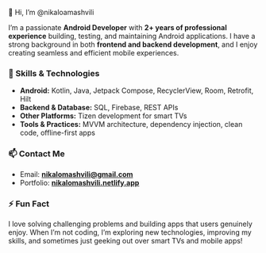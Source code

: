 👋 Hi, I’m @nikaloamashvili  

I’m a passionate **Android Developer** with **2+ years of professional experience** building, testing, and maintaining Android applications. I have a strong background in both **frontend and backend development**, and I enjoy creating seamless and efficient mobile experiences.  

### 💼 Skills & Technologies
- **Android:** Kotlin, Java, Jetpack Compose, RecyclerView, Room, Retrofit, Hilt  
- **Backend & Database:** SQL, Firebase, REST APIs  
- **Other Platforms:** Tizen development for smart TVs  
- **Tools & Practices:** MVVM architecture, dependency injection, clean code, offline-first apps  

### 📫 Contact Me
- Email: **[nikalomashvili@gmail.com](mailto:nikalomashvili@gmail.com)**  
- Portfolio: **[nikalomashvili.netlify.app](https://nikalomashvili.netlify.app/)**  

### ⚡ Fun Fact
I love solving challenging problems and building apps that users genuinely enjoy. When I’m not coding, I’m exploring new technologies, improving my skills, and sometimes just geeking out over smart TVs and mobile apps!  
